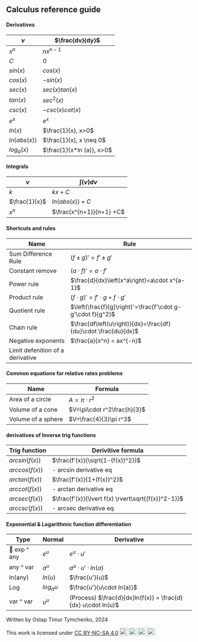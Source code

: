 ## Calculus reference guide

#### Derivatives

| $v$          | $\frac{dv}{dy}$           |
| ------------ | ------------------------- |
| $x^n$        | $nx^{n-1}$                |
| $C$          | $0$                       |
| $sin (x)$    | $cos(x)$                  |
| $cos (x)$    | $- sin(x)$                |
| $sec(x)$     | $sec(x)tan(x)$            |
| $tan(x)$     | $sec^2(x)$                |
| $csc (x)$    | $-csc(x)cot(x)$           |
| $e^x$        | $e^x$                     |
| $ln(x)$      | $\frac{1}{x}, x>0$        |
| $ln(abs(x))$ | $\frac{1}{x}, x \neq 0$   |
| $log_a(x)$   | $\frac{1}{x*ln (a)}, x>0$ |

#### Integrals

| $v$           | $\int (v) dv$            |
| ------------- | ------------------------ |
| $k$           | $kx+C$                   |
| $\frac{1}{x}$ | $ln(abs(x))+C$           |
| $x^n$         | $\frac{x^{n+1}}{n+1} +C$ |

#### Shortcuts and rules

| Name                | Rule                                                           |
| ------------------- | -------------------------------------------------------------- |
| Sum Difference Rule | $(f \pm g)' = f' \pm g'$                                       |
| Constant remove     | $\left(a\cdot f\right)'=a\cdot f'$                             |
| Power rule          | $\frac{d}{dx}\left(x^a\right)=a\cdot x^{a-1}$                  |
| Product rule        | $\left(f\cdot g\right)'=f'\cdot g+f\cdot g'$                   |
| Quotient rule       | $\left(\frac{f}{g}\right)'=\frac{f'\cdot g-g'\cdot f}{g^2}$    |
| Chain rule          | $\frac{df\left(u\right)}{dx}=\frac{df}{du}\cdot \frac{du}{dx}$ |
| Negative exponents  | $\frac{a}{x^n} = ax^{-n}$                                      |
| Limit defenition of a derivative|                                       |

#### Common equations for relative rates problems

| Name               | Formula                     |
| ------------------ | --------------------------- |
| Area of a circle   | $A=\pi\cdot r^2$            |
| Volume of a cone   | $V=\pi\cdot r^2\frac{h}{3}$ |
| Volume of a sphere | $V=\frac{4}{3}\pi r^3$      |
#### derivatives of Inverse trig functions
| Trig function  | Derivitive formula                                  |
| -------------- | --------------------------------------------------- |
| $arcsin(f(x))$ | $\frac{f'(x)}{\sqrt{1-(f(x))^2}}$<br>               |
| $arccos(f(x))$ | - arcsin derivative eq                              |
| $arctan(f(x))$ | $\frac{f'(x)}{1+(f(x))^2}$                          |
| $arccot(f(x))$ | - arctan derivative eq                              |
| $arcsec(f(x))$ | $\frac{f'(x)}{\lvert f(x) \rvert\sqrt{(f(x))^2-1}}$ |
| $arccsc(f(x))$ | - arcsec derivative eq                              |

#### Exponential & Logarithmic function differentiation
| Type                                | Normal | Derivative                                |
| ----------------------------------- | ------ | ----------------------------------------- |
| 🚩 exp ^ any | $e^u$  | $e^u\cdot u'$ |
| any ^ var | $a^u$  | $a^u\cdot u'\cdot ln(a)$ |
| ln(any) | $ln(u)$ | $\frac{u'}{u}$ |
| Log | $log_a u$ | $\frac{u'}{u\cdot ln(a)}$ |
| var ^ var | $u^u$ | (Process) $\frac{d}{dx}ln(f(x)) = \frac{d}{dx} u\cdot ln(u)$ |

 Written by Ostap Timur Tymchenko, 2024
<p xmlns:cc="http://creativecommons.org/ns#" >This work is licensed under <a href="https://creativecommons.org/licenses/by-nc-sa/4.0/?ref=chooser-v1" target="_blank" rel="license noopener noreferrer" style="display:inline-block;">CC BY-NC-SA 4.0<img style="height:22px!important;margin-left:3px;vertical-align:text-bottom;" src="https://mirrors.creativecommons.org/presskit/icons/cc.svg?ref=chooser-v1" alt=""><img style="height:22px!important;margin-left:3px;vertical-align:text-bottom;" src="https://mirrors.creativecommons.org/presskit/icons/by.svg?ref=chooser-v1" alt=""><img style="height:22px!important;margin-left:3px;vertical-align:text-bottom;" src="https://mirrors.creativecommons.org/presskit/icons/nc.svg?ref=chooser-v1" alt=""><img style="height:22px!important;margin-left:3px;vertical-align:text-bottom;" src="https://mirrors.creativecommons.org/presskit/icons/sa.svg?ref=chooser-v1" alt=""></a></p>
